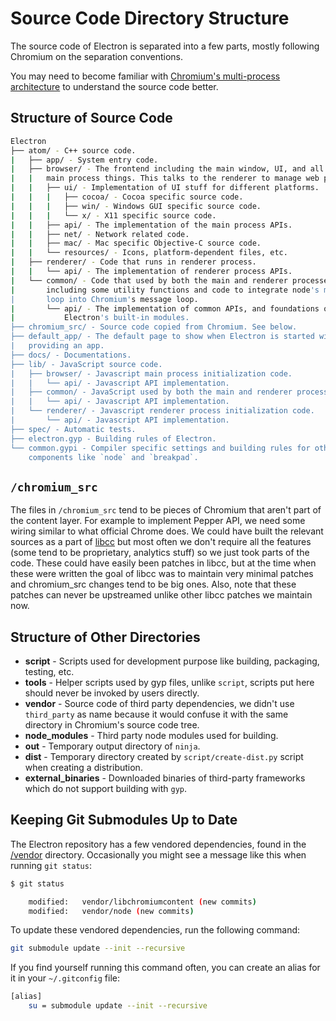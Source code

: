 # Source Code Directory Structure

The source code of Electron is separated into a few parts, mostly
following Chromium on the separation conventions.

You may need to become familiar with [Chromium's multi-process
architecture](http://dev.chromium.org/developers/design-documents/multi-process-architecture)
to understand the source code better.

## Structure of Source Code

```sh
Electron
├── atom/ - C++ source code.
|   ├── app/ - System entry code.
|   ├── browser/ - The frontend including the main window, UI, and all of the
|   |   main process things. This talks to the renderer to manage web pages.
|   |   ├── ui/ - Implementation of UI stuff for different platforms.
|   |   |   ├── cocoa/ - Cocoa specific source code.
|   |   |   ├── win/ - Windows GUI specific source code.
|   |   |   └── x/ - X11 specific source code.
|   |   ├── api/ - The implementation of the main process APIs.
|   |   ├── net/ - Network related code.
|   |   ├── mac/ - Mac specific Objective-C source code.
|   |   └── resources/ - Icons, platform-dependent files, etc.
|   ├── renderer/ - Code that runs in renderer process.
|   |   └── api/ - The implementation of renderer process APIs.
|   └── common/ - Code that used by both the main and renderer processes,
|       including some utility functions and code to integrate node's message
|       loop into Chromium's message loop.
|       └── api/ - The implementation of common APIs, and foundations of
|           Electron's built-in modules.
├── chromium_src/ - Source code copied from Chromium. See below.
├── default_app/ - The default page to show when Electron is started without
|   providing an app.
├── docs/ - Documentations.
├── lib/ - JavaScript source code.
|   ├── browser/ - Javascript main process initialization code.
|   |   └── api/ - Javascript API implementation.
|   ├── common/ - JavaScript used by both the main and renderer processes
|   |   └── api/ - Javascript API implementation.
|   └── renderer/ - Javascript renderer process initialization code.
|       └── api/ - Javascript API implementation.
├── spec/ - Automatic tests.
├── electron.gyp - Building rules of Electron.
└── common.gypi - Compiler specific settings and building rules for other
    components like `node` and `breakpad`.
```

## `/chromium_src`

The files in `/chromium_src` tend to be pieces of Chromium that aren't part of
the content layer. For example to implement Pepper API, we need some wiring
similar to what official Chrome does. We could have built the relevant
sources as a part of [libcc](../glossary.md#libchromiumcontent) but most
often we don't require all the features (some tend to be proprietary,
analytics stuff) so we just took parts of the code. These could have easily
been patches in libcc, but at the time when these were written the goal of
libcc was to maintain very minimal patches and chromium_src changes tend to be
big ones. Also, note that these patches can never be upstreamed unlike other
libcc patches we maintain now.

## Structure of Other Directories

- **script** - Scripts used for development purpose like building, packaging,
  testing, etc.
- **tools** - Helper scripts used by gyp files, unlike `script`, scripts put
  here should never be invoked by users directly.
- **vendor** - Source code of third party dependencies, we didn't use
  `third_party` as name because it would confuse it with the same directory in
  Chromium's source code tree.
- **node_modules** - Third party node modules used for building.
- **out** - Temporary output directory of `ninja`.
- **dist** - Temporary directory created by `script/create-dist.py` script
  when creating a distribution.
- **external_binaries** - Downloaded binaries of third-party frameworks which
  do not support building with `gyp`.

## Keeping Git Submodules Up to Date

The Electron repository has a few vendored dependencies, found in the
[/vendor][vendor] directory. Occasionally you might see a message like this
when running `git status`:

```sh
$ git status

	modified:   vendor/libchromiumcontent (new commits)
	modified:   vendor/node (new commits)
```

To update these vendored dependencies, run the following command:

```sh
git submodule update --init --recursive
```

If you find yourself running this command often, you can create an alias for it
in your `~/.gitconfig` file:

```sh
[alias]
	su = submodule update --init --recursive
```

[vendor]: https://github.com/electron/electron/tree/master/vendor

